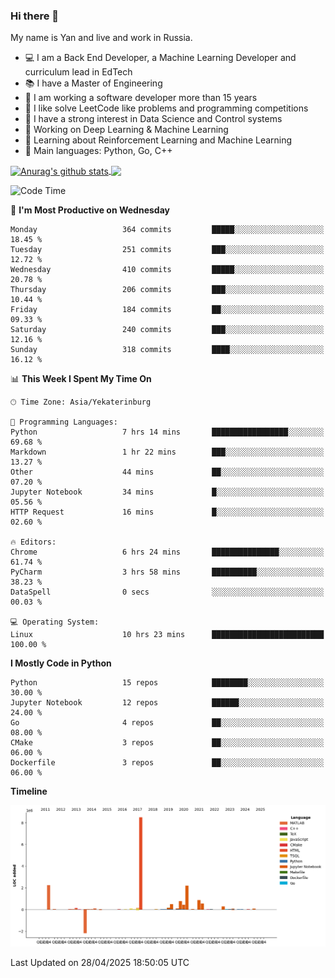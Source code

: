 ### Hi there 👋

My name is Yan and live and work in Russia.

- 💻 I am a Back End Developer, a Machine Learning Developer and curriculum lead in EdTech
- 📚 I have a Master of Engineering
- 🤔 I am working a software developer more than 15 years
- 🌱 I like solve LeetCode like problems and programming competitions
- 📝 I have a strong interest in Data Science and Control systems
- 🔭 Working on Deep Learning & Machine Learning
- 🌱 Learning about Reinforcement Learning and Machine Learning
- 🌟 Main languages: Python, Go, C++

<!--


**yanchick/yanchick** is a ✨ _special_ ✨ repository because its `README.md` (this file) appears on your GitHub profile.

Here are some ideas to get you started:

- I am a self taught Full Stack Developer and a Machine Learning Developer
- 🌱 I’m currently learning ...
- 👯 I’m looking to collaborate on ...
- 🤔 I’m looking for help with ...
- 💬 Ask me about ...
- 📫 How to reach me: ...
- 😄 Pronouns: ...
- ⚡ Fun fact: ...

-->


<a href="https://github.com/anuraghazra/github-readme-stats">
    <img align="center" src="https://github-readme-stats.vercel.app/api?username=yanchick&count_private=true" alt="Anurag's github stats" />
</a>
<a href="https://github.com/anuraghazra/github-readme-stats">
    <img align="center" src="https://github-readme-stats.vercel.app/api/top-langs/?username=yanchick&hide=javascript,html,CSS" />
</a>

<!--START_SECTION:waka-->
![Code Time](http://img.shields.io/badge/Code%20Time-3%2C021%20hrs%2051%20mins-blue)

📅 **I'm Most Productive on Wednesday** 

```text
Monday                   364 commits         █████░░░░░░░░░░░░░░░░░░░░   18.45 % 
Tuesday                  251 commits         ███░░░░░░░░░░░░░░░░░░░░░░   12.72 % 
Wednesday                410 commits         █████░░░░░░░░░░░░░░░░░░░░   20.78 % 
Thursday                 206 commits         ███░░░░░░░░░░░░░░░░░░░░░░   10.44 % 
Friday                   184 commits         ██░░░░░░░░░░░░░░░░░░░░░░░   09.33 % 
Saturday                 240 commits         ███░░░░░░░░░░░░░░░░░░░░░░   12.16 % 
Sunday                   318 commits         ████░░░░░░░░░░░░░░░░░░░░░   16.12 % 
```


📊 **This Week I Spent My Time On** 

```text
🕑︎ Time Zone: Asia/Yekaterinburg

💬 Programming Languages: 
Python                   7 hrs 14 mins       █████████████████░░░░░░░░   69.68 % 
Markdown                 1 hr 22 mins        ███░░░░░░░░░░░░░░░░░░░░░░   13.27 % 
Other                    44 mins             ██░░░░░░░░░░░░░░░░░░░░░░░   07.20 % 
Jupyter Notebook         34 mins             █░░░░░░░░░░░░░░░░░░░░░░░░   05.56 % 
HTTP Request             16 mins             █░░░░░░░░░░░░░░░░░░░░░░░░   02.60 % 

🔥 Editors: 
Chrome                   6 hrs 24 mins       ███████████████░░░░░░░░░░   61.74 % 
PyCharm                  3 hrs 58 mins       ██████████░░░░░░░░░░░░░░░   38.23 % 
DataSpell                0 secs              ░░░░░░░░░░░░░░░░░░░░░░░░░   00.03 % 

💻 Operating System: 
Linux                    10 hrs 23 mins      █████████████████████████   100.00 % 
```

**I Mostly Code in Python** 

```text
Python                   15 repos            ████████░░░░░░░░░░░░░░░░░   30.00 % 
Jupyter Notebook         12 repos            ██████░░░░░░░░░░░░░░░░░░░   24.00 % 
Go                       4 repos             ██░░░░░░░░░░░░░░░░░░░░░░░   08.00 % 
CMake                    3 repos             ██░░░░░░░░░░░░░░░░░░░░░░░   06.00 % 
Dockerfile               3 repos             ██░░░░░░░░░░░░░░░░░░░░░░░   06.00 % 
```



**Timeline**

![Lines of Code chart](https://raw.githubusercontent.com/yanchick/yanchick/main/assets/bar_graph.png)


 Last Updated on 28/04/2025 18:50:05 UTC
<!--END_SECTION:waka-->

